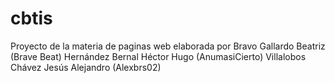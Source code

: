 # cbtis
Proyecto de la materia de paginas web elaborada por
Bravo Gallardo Beatriz (Brave Beat)
Hernández Bernal Héctor Hugo (AnumasiCierto)
Villalobos Chávez Jesús Alejandro (Alexbrs02)

